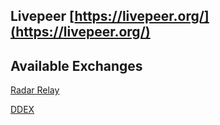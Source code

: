 ## Livepeer [https://livepeer.org/](https://livepeer.org/)


## Available Exchanges
[Radar Relay](https://app.radarrelay.com/LPT/WETH)

[DDEX](https://ddex.io/trade/LPT-WETH)

